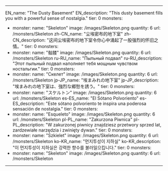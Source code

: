 ---

EN_name: "The Dusty Basement"
EN_description: "This dusty basement fills you with a powerful sense of nostalgia."
tier: 0
monsters:
  - monster:
    name: "Skeleton"
    image: /images/Skeleton.png
    quantity: 6
    url: /monsters/Skeleton
zh-CN_name: "尘埃密布的地下室"
zh-CN_description: "这间尘埃密布的地下室令你心中涌起了一股强烈的怀旧之情。"
tier: 0
monsters:
  - monster:
    name: "骷髅"
    image: /images/Skeleton.png
    quantity: 6
    url: /monsters/Skeleton
ru-RU_name: "Пыльный подвал"
ru-RU_description: "Этот пыльный подвал наполняет тебя мощным чувством ностальгии."
tier: 0
monsters:
  - monster:
    name: "Скелет"
    image: /images/Skeleton.png
    quantity: 6
    url: /monsters/Skeleton
jp-JP_name: "埃まみれの地下室"
jp-JP_description: "埃まみれの地下室は、強烈な郷愁を誘う。"
tier: 0
monsters:
  - monster:
    name: "スケルトン"
    image: /images/Skeleton.png
    quantity: 6
    url: /monsters/Skeleton
es-ES_name: "El Sótano Polvoriento"
es-ES_description: "Este sótano polvoriento te inspira una poderosa sensación de nostalgia."
tier: 0
monsters:
  - monster:
    name: "Esqueleto"
    image: /images/Skeleton.png
    quantity: 6
    url: /monsters/Skeleton
pl-PL_name: "Zakurzona Piwnica"
pl-PL_description: "W zakurzonej piwnicy znajdziesz przetwory sprzed lat, zardzewiałe narzędzia i zwinięty dywan."
tier: 0
monsters:
  - monster:
    name: "Szkielet"
    image: /images/Skeleton.png
    quantity: 6
    url: /monsters/Skeleton
ko-KR_name: "먼지투성이 지하실"
ko-KR_description: "이 먼지투성이 지하실은 강력한 향수를 불러일으킵니다."
tier: 0
monsters:
  - monster:
    name: "Skeleton"
    image: /images/Skeleton.png
    quantity: 6
    url: /monsters/Skeleton
---